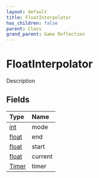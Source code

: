 ```yaml
---
layout: default
title: FloatInterpolator
has_children: false
parent: Class
grand_parent: Game Reflection
---
```

# FloatInterpolator
Description 

## Fields

| Type | Name |
|:----------|:--------------|
| [int](/riftbreaker-wiki/docs/game-reflection/enums/int/) | mode |
| [float](/riftbreaker-wiki/docs/game-reflection/components/float/) | end |
| [float](/riftbreaker-wiki/docs/game-reflection/components/float/) | start |
| [float](/riftbreaker-wiki/docs/game-reflection/components/float/) | current |
| [Timer](/riftbreaker-wiki/docs/game-reflection/classes/timer/) | timer |

